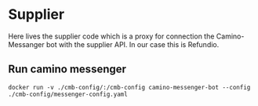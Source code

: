 # Supplier
Here lives the supplier code which is a proxy for connection the Camino-Messanger bot with the supplier API. In our case this is Refundio.

## Run camino messenger
`docker run -v ./cmb-config/:/cmb-config camino-messenger-bot --config ./cmb-config/messenger-config.yaml`
